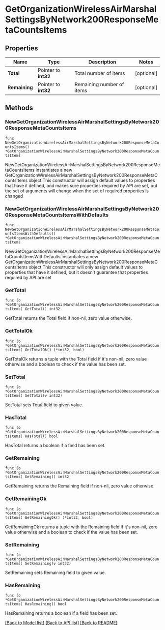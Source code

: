 # GetOrganizationWirelessAirMarshalSettingsByNetwork200ResponseMetaCountsItems

## Properties

Name | Type | Description | Notes
------------ | ------------- | ------------- | -------------
**Total** | Pointer to **int32** | Total number of items | [optional] 
**Remaining** | Pointer to **int32** | Remaining number of items | [optional] 

## Methods

### NewGetOrganizationWirelessAirMarshalSettingsByNetwork200ResponseMetaCountsItems

`func NewGetOrganizationWirelessAirMarshalSettingsByNetwork200ResponseMetaCountsItems() *GetOrganizationWirelessAirMarshalSettingsByNetwork200ResponseMetaCountsItems`

NewGetOrganizationWirelessAirMarshalSettingsByNetwork200ResponseMetaCountsItems instantiates a new GetOrganizationWirelessAirMarshalSettingsByNetwork200ResponseMetaCountsItems object
This constructor will assign default values to properties that have it defined,
and makes sure properties required by API are set, but the set of arguments
will change when the set of required properties is changed

### NewGetOrganizationWirelessAirMarshalSettingsByNetwork200ResponseMetaCountsItemsWithDefaults

`func NewGetOrganizationWirelessAirMarshalSettingsByNetwork200ResponseMetaCountsItemsWithDefaults() *GetOrganizationWirelessAirMarshalSettingsByNetwork200ResponseMetaCountsItems`

NewGetOrganizationWirelessAirMarshalSettingsByNetwork200ResponseMetaCountsItemsWithDefaults instantiates a new GetOrganizationWirelessAirMarshalSettingsByNetwork200ResponseMetaCountsItems object
This constructor will only assign default values to properties that have it defined,
but it doesn't guarantee that properties required by API are set

### GetTotal

`func (o *GetOrganizationWirelessAirMarshalSettingsByNetwork200ResponseMetaCountsItems) GetTotal() int32`

GetTotal returns the Total field if non-nil, zero value otherwise.

### GetTotalOk

`func (o *GetOrganizationWirelessAirMarshalSettingsByNetwork200ResponseMetaCountsItems) GetTotalOk() (*int32, bool)`

GetTotalOk returns a tuple with the Total field if it's non-nil, zero value otherwise
and a boolean to check if the value has been set.

### SetTotal

`func (o *GetOrganizationWirelessAirMarshalSettingsByNetwork200ResponseMetaCountsItems) SetTotal(v int32)`

SetTotal sets Total field to given value.

### HasTotal

`func (o *GetOrganizationWirelessAirMarshalSettingsByNetwork200ResponseMetaCountsItems) HasTotal() bool`

HasTotal returns a boolean if a field has been set.

### GetRemaining

`func (o *GetOrganizationWirelessAirMarshalSettingsByNetwork200ResponseMetaCountsItems) GetRemaining() int32`

GetRemaining returns the Remaining field if non-nil, zero value otherwise.

### GetRemainingOk

`func (o *GetOrganizationWirelessAirMarshalSettingsByNetwork200ResponseMetaCountsItems) GetRemainingOk() (*int32, bool)`

GetRemainingOk returns a tuple with the Remaining field if it's non-nil, zero value otherwise
and a boolean to check if the value has been set.

### SetRemaining

`func (o *GetOrganizationWirelessAirMarshalSettingsByNetwork200ResponseMetaCountsItems) SetRemaining(v int32)`

SetRemaining sets Remaining field to given value.

### HasRemaining

`func (o *GetOrganizationWirelessAirMarshalSettingsByNetwork200ResponseMetaCountsItems) HasRemaining() bool`

HasRemaining returns a boolean if a field has been set.


[[Back to Model list]](../README.md#documentation-for-models) [[Back to API list]](../README.md#documentation-for-api-endpoints) [[Back to README]](../README.md)


